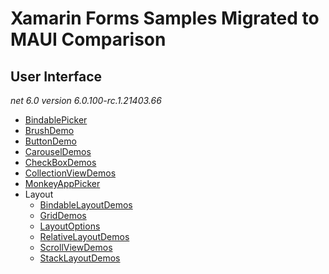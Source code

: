 # Xamarin Forms Samples Migrated to MAUI Comparison


## User Interface

_net 6.0 version 6.0.100-rc.1.21403.66_

* [BindablePicker](UserInterface/BindablePicker/BindablePicker.md)
* [BrushDemo](UserInterface/BrushDemo/BrushDemo.md)
* [ButtonDemo](UserInterface/ButtonDemo/ButtonDemo.md)
* [CarouselDemos](UserInterface/CarouselDemos/CarouselDemos.md)
* [CheckBoxDemos](UserInterface/CheckBoxDemos/CheckBoxDemos.md)
* [CollectionViewDemos](UserInterface/CollectionViewDemos/CollectionViewDemos.md)
* [MonkeyAppPicker](UserInterface/MonkeyAppPicker/MonkeyAppPicker.md)
* Layout
    - [BindableLayoutDemos](UserInterface/Layout/BindableLayoutDemos/BindableLayoutDemos.md)
    - [GridDemos](UserInterface/Layout/GridDemos/GridDemos.md)
    - [LayoutOptions](UserInterface/Layout/LayoutOptions/LayoutOptions.md)
    - [RelativeLayoutDemos](UserInterface/Layout/RelativeLayoutDemos/RelativeLayoutDemos.md)
    - [ScrollViewDemos](UserInterface/Layout/ScrollViewDemos/ScrollViewDemos.md)
    - [StackLayoutDemos](UserInterface/Layout/StackLayoutDemos/StackLayoutDemos.md)
